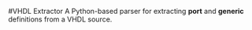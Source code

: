 #VHDL Extractor
A Python-based parser for extracting **port** and **generic** definitions from a VHDL source.

